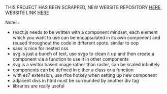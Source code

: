 THIS PROJECT HAS BEEN SCRAPPED, NEW WEBSITE REPOSITORY [HERE](https://github.com/Kevin-Cai-dev/node-vc-monitor), WEBSITE LINK [HERE](https://kevincai.me/)

Notes:
- react.js needs to be written with a component mindset, each element which you want to use can be encapsulated in its own component and reused throughout the code in different spots. similar to oop
- sass is nice for nested css
- svg is just a bunch of text, use svgo to clean it up and then create a component via a function to use it in other components
- svg is a vector based image rather than raster, can be scaled infinitely
- components can be defined in either a class or a function
- with es7 extension, use rfce hotkey when setting up new component
- adjacent divs in html must be surrounded by another div tag
- libraries are really useful
